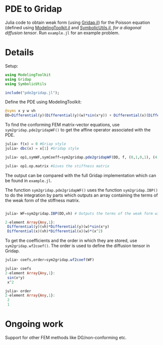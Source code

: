 PDE to Gridap
======

Julia code to obtain weak form (using [Gridap.jl](https://github.com/gridap)) for the Poisson equation (defined using [ModelingToolkit.jl](https://github.com/SciML/ModelingToolkit.jl) and [SymbolicUtils.jl](https://github.com/JuliaSymbolics/SymbolicUtils.jl), *for a diagonal diffusion tensor*. Run `example.jl` for an example problem.

# Details
Setup:

``` julia
using ModelingToolkit
using Gridap
using SymbolicUtils

include("pde2gridap.jl");
```

Define the PDE using ModelingToolkit:

``` julia
@syms x y w vh
DD=Differential(y)(Differential(y)(w)*sin(x*y)) + Differential(x)(Differential(x)(w)*(x^2))
```

To find the conforming FEM matrix-vector equations, use `sym2gridap.pde2gridapWF()` to get the affine operator associated with the PDE.

``` julia
julia> f(x) = 0 #Griap style
julia> dbc(x) = x[1] #Gridap style

julia> op1,symWF,symCoeff=sym2gridap.pde2gridapWF(DD, f, (0,1,0,1), (4,4), dbc);

julia> op1.op.matrix #Gives the stiffness matrix

```
The output can be compared with the full Gridap implementation which can be found in `example.jl`.


 The function `sym2gridap.pde2gridapWF()` uses the function `sym2gridap.IBP()` to do the integration by parts which outputs an array containing the terms of the weak form of the stiffness matrix.
``` julia

julia> WF=sym2gridap.IBP(DD,vh) # Outputs the terms of the weak form with vh as the test function

2-element Array{Any,1}:
 Differential(y)(vh)*Differential(y)(w)*sin(x*y)
 Differential(x)(vh)*Differential(x)(w)*(x^2)
```

To get the coefficients and the order in which they are stored, use `sym2gridap.wf2coef()`. The order is used to define the diffusion tensor in Gridap.

``` julia
julia> coefs,order=sym2gridap.wf2coef(WF)

julia> coefs
2-element Array{Any,1}:
 sin(x*y)
 x^2

julia> order
2-element Array{Any,1}:
 2
 1

```

# Ongoing work

Support for other FEM methods like DG/non-conforming etc.

